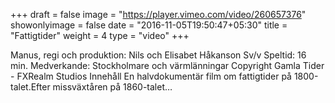 +++
draft = false
image = "https://player.vimeo.com/video/260657376"
showonlyimage = false
date = "2016-11-05T19:50:47+05:30"
title = "Fattigtider"
weight = 4
type = "video"
+++
Manus, regi och produktion: Nils och Elisabet Håkanson Sv/v Speltid: 16 min. Medverkande: Stockholmare och värmlänningar Copyright Gamla Tider - FXRealm Studios Innehåll En halvdokumentär film om fattigtider på 1800-talet.Efter missväxtåren på 1860-talet…
<!--more-->
